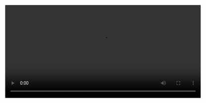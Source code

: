 <video width="630" height="300" controls>
  <source src="[https://github.com/villeneuvevincent/POLIMI_AI/raw/main/vocal_tract_segmentation/WhatsApp%20Video%202024-12-14%20at%2016.20.22.mp4](https://github.com/villeneuvevincent/POLIMI_AI/raw/refs/heads/main/vocal_tract_segmentation/WhatsApp%20Video%202024-12-14%20at%2016.20.22.mp4)" type="video/mp4">
  Your browser does not support the video tag.
</video>
